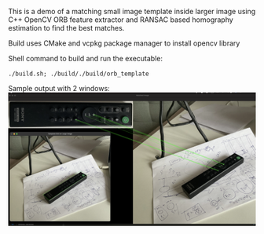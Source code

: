 This is a demo of a matching small image template inside larger image using C++ OpenCV ORB feature extractor and RANSAC based homography estimation to find the best matches.

Build uses CMake and vcpkg package manager to install opencv library

Shell command to build and run the executable:

```
./build.sh; ./build/./build/orb_template   
```
Sample output with 2 windows:
![Application output windows](shot.png)